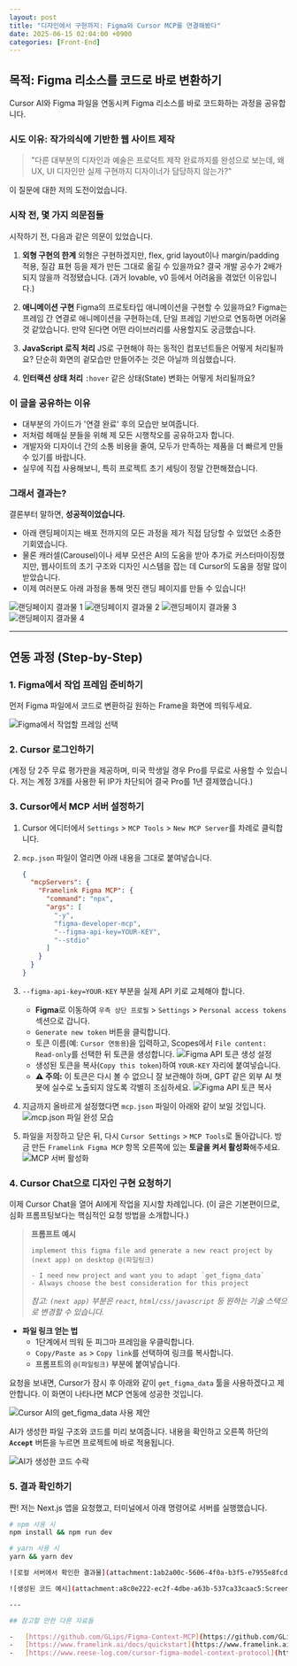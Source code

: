 ```yaml
---
layout: post
title: "디자인에서 구현까지: Figma와 Cursor MCP를 연결해봤다"
date: 2025-06-15 02:04:00 +0900
categories: [Front-End]
---
```


## 목적: Figma 리소스를 코드로 바로 변환하기

Cursor AI와 Figma 파일을 연동시켜 Figma 리소스를 바로 코드화하는 과정을 공유합니다.

### 시도 이유: 작가의식에 기반한 웹 사이트 제작

> "다른 대부분의 디자인과 예술은 프로덕트 제작 완료까지를 완성으로 보는데, 왜 UX, UI 디자인만 실제 구현까지 디자이너가 담당하지 않는가?"

이 질문에 대한 저의 도전이었습니다.

### 시작 전, 몇 가지 의문점들

시작하기 전, 다음과 같은 의문이 있었습니다.

1.  **외형 구현의 한계**
    외형은 구현하겠지만, flex, grid layout이나 margin/padding 적용, 질감 표현 등을 제가 만든 그대로 옮길 수 있을까요? 결국 개발 공수가 2배가 되지 않을까 걱정됐습니다. (과거 lovable, v0 등에서 어려움을 겪었던 이유입니다.)

2.  **애니메이션 구현**
    Figma의 프로토타입 애니메이션을 구현할 수 있을까요? Figma는 프레임 간 연결로 애니메이션을 구현하는데, 단일 프레임 기반으로 연동하면 어려울 것 같았습니다. 만약 된다면 어떤 라이브러리를 사용할지도 궁금했습니다.

3.  **JavaScript 로직 처리**
    JS로 구현해야 하는 동적인 컴포넌트들은 어떻게 처리될까요? 단순히 화면의 겉모습만 만들어주는 것은 아닐까 의심했습니다.

4.  **인터랙션 상태 처리**
    `:hover` 같은 상태(State) 변화는 어떻게 처리될까요?

### 이 글을 공유하는 이유

-   대부분의 가이드가 '연결 완료' 후의 모습만 보여줍니다.
-   저처럼 헤매실 분들을 위해 제 모든 시행착오를 공유하고자 합니다.
-   개발자와 디자이너 간의 소통 비용을 줄여, 모두가 만족하는 제품을 더 빠르게 만들 수 있기를 바랍니다.
-   실무에 직접 사용해보니, 특히 프로젝트 초기 세팅이 정말 간편해졌습니다.

### 그래서 결과는?

결론부터 말하면, **성공적이었습니다.**

-   아래 랜딩페이지는 배포 전까지의 모든 과정을 제가 직접 담당할 수 있었던 소중한 기회였습니다.
-   물론 캐러셀(Carousel)이나 세부 모션은 AI의 도움을 받아 추가로 커스터마이징했지만, 웹사이트의 초기 구조와 디자인 시스템을 잡는 데 Cursor의 도움을 정말 많이 받았습니다.
-   이제 여러분도 아래 과정을 통해 멋진 랜딩 페이지를 만들 수 있습니다!

![랜딩페이지 결과물 1](attachment:093b5f3d-ebf7-46c1-91cc-893236f9335a:Screenshot_2025-06-15_at_1.40.26_AM.png)
![랜딩페이지 결과물 2](attachment:8cda9140-4bc9-4553-9c30-ac4bd1db45ee:Screenshot_2025-06-15_at_1.41.30_AM.png)
![랜딩페이지 결과물 3](attachment:c89322f8-e3cd-445c-97dc-7fd5d74b195c:Screenshot_2025-06-15_at_1.42.14_AM.png)
![랜딩페이지 결과물 4](attachment:9bca05a9-a4a3-40df-b2fa-52e8bf7c73b6:Screenshot_2025-06-15_at_1.24.48_AM.png)

---

## 연동 과정 (Step-by-Step)

### 1. Figma에서 작업 프레임 준비하기

먼저 Figma 파일에서 코드로 변환하길 원하는 Frame을 화면에 띄워두세요.

![Figma에서 작업할 프레임 선택](attachment:e4671c00-a609-465f-8195-854ac0693220:Screenshot_2025-06-14_at_3.50.43_PM.png)

### 2. Cursor 로그인하기

(계정 당 2주 무료 평가판을 제공하며, 미국 학생일 경우 Pro를 무료로 사용할 수 있습니다. 저는 계정 3개를 사용한 뒤 IP가 차단되어 결국 Pro를 1년 결제했습니다.)

### 3. Cursor에서 MCP 서버 설정하기

1.  Cursor 에디터에서 `Settings` > `MCP Tools` > `New MCP Server`를 차례로 클릭합니다.

2.  `mcp.json` 파일이 열리면 아래 내용을 그대로 붙여넣습니다.
    ```json
    {
      "mcpServers": {
        "Framelink Figma MCP": {
          "command": "npx",
          "args": [
            "-y",
            "figma-developer-mcp",
            "--figma-api-key=YOUR-KEY",
            "--stdio"
          ]
        }
      }
    }
    ```

3.  `--figma-api-key=YOUR-KEY` 부분을 실제 API 키로 교체해야 합니다.
    -   **Figma**로 이동하여 `우측 상단 프로필` > `Settings` > `Personal access tokens` 섹션으로 갑니다.
    -   `Generate new token` 버튼을 클릭합니다.
    -   토큰 이름(예: `Cursor 연동용`)을 입력하고, Scopes에서 `File content: Read-only`를 선택한 뒤 토큰을 생성합니다.
        ![Figma API 토큰 생성 설정](attachment:60f16367-51f9-43b6-a5d5-01c021eb24d7:Screenshot_2025-06-14_at_4.02.11_PM.png)
    -   생성된 토큰을 복사(`Copy this token`)하여 `YOUR-KEY` 자리에 붙여넣습니다.
    -   **⚠️ 주의:** 이 토큰은 다시 볼 수 없으니 잘 보관해야 하며, GPT 같은 외부 AI 챗봇에 실수로 노출되지 않도록 각별히 조심하세요.
        ![Figma API 토큰 복사](attachment:3ac845a6-b24c-4200-97ba-32d684175543:Screenshot_2025-06-14_at_4.07.52_PM.png)

4.  지금까지 올바르게 설정했다면 `mcp.json` 파일이 아래와 같이 보일 것입니다.
    ![mcp.json 파일 완성 모습](attachment:3c98391b-d495-4f63-b4c7-bdf2cc835eab:Frame_5.png)

5.  파일을 저장하고 닫은 뒤, 다시 `Cursor Settings` > `MCP Tools`로 돌아갑니다. 방금 만든 `Framelink Figma MCP` 항목 오른쪽에 있는 **토글을 켜서 활성화**해주세요.
    ![MCP 서버 활성화](attachment:7d69a7f5-f771-4c60-85ab-9b52200ca0ce:Screenshot_2025-06-15_at_1.00.29_AM.png)

### 4. Cursor Chat으로 디자인 구현 요청하기

이제 Cursor Chat을 열어 AI에게 작업을 지시할 차례입니다. (이 글은 기본편이므로, 심화 프롬프팅보다는 핵심적인 요청 방법을 소개합니다.)

> **프롬프트 예시**
>
> ```
> implement this figma file and generate a new react project by (next app) on desktop @(파일링크)
> 
> - I need new project and want you to adapt `get_figma_data`
> - Always choose the best consideration for this project
> ```
> *참고: `(next app)` 부분은 `react`, `html/css/javascript` 등 원하는 기술 스택으로 변경할 수 있습니다.*

-   **파일 링크 얻는 법**
    -   1단계에서 띄워 둔 피그마 프레임을 우클릭합니다.
    -   `Copy/Paste as` > `Copy link`를 선택하여 링크를 복사합니다.
    -   프롬프트의 `@(파일링크)` 부분에 붙여넣습니다.

요청을 보내면, Cursor가 잠시 후 아래와 같이 `get_figma_data` 툴을 사용하겠다고 제안합니다. 이 화면이 나타나면 MCP 연동에 성공한 것입니다.

![Cursor AI의 get_figma_data 사용 제안](attachment:a979d2d8-7a98-450c-a5da-a79aea0ea0ce:Screenshot_2025-06-15_at_1.12.48_AM.png)

AI가 생성한 파일 구조와 코드를 미리 보여줍니다. 내용을 확인하고 오른쪽 하단의 **`Accept`** 버튼을 누르면 프로젝트에 바로 적용됩니다.

![AI가 생성한 코드 수락](attachment:8983dfb2-863f-4ed8-a33b-8e24737c6a06:Screenshot_2025-06-15_at_1.16.26_AM.png)

### 5. 결과 확인하기

짠! 저는 Next.js 앱을 요청했고, 터미널에서 아래 명령어로 서버를 실행했습니다.

```bash
# npm 사용 시
npm install && npm run dev

# yarn 사용 시
yarn && yarn dev

![로컬 서버에서 확인한 결과물](attachment:1ab2a00c-5606-4f0a-b3f5-e7955e8fcde8:Screenshot_2025-06-15_at_1.17.37_AM.png)

![생성된 코드 예시](attachment:a8c0e222-ec2f-4dbe-a63b-537ca33caac5:Screenshot_2025-06-15_at_1.17.59_AM.png)

---

## 참고할 만한 다른 자료들

-   [https://github.com/GLips/Figma-Context-MCP](https://github.com/GLips/Figma-Context-MCP)
-   [https://www.framelink.ai/docs/quickstart](https://www.framelink.ai/docs/quickstart)
-   [https://www.reese-log.com/cursor-figma-model-context-protocol](https://www.reese-log.com/cursor-figma-model-context-protocol)
